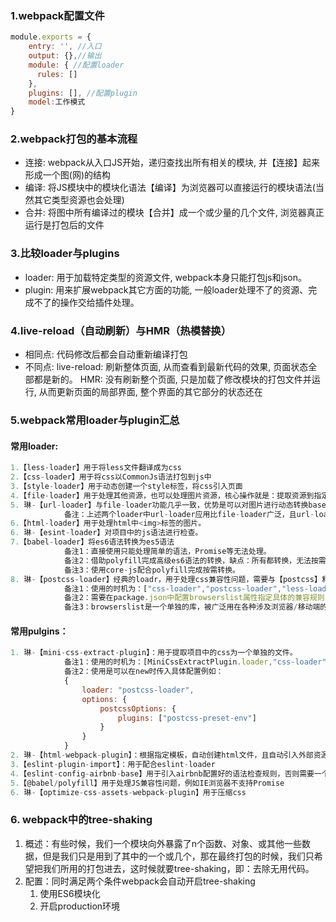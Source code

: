 ### 1.webpack配置文件
```js
module.exports = {	
    entry: '', //入口
    output: {},//输出
    module: { //配置loader
      rules: []
    },
    plugins: [], //配置plugin
    model:工作模式
}
```

### 2.webpack打包的基本流程
- 连接: webpack从入口JS开始，递归查找出所有相关的模块, 并【连接】起来形成一个图(网)的结构
- 编译: 将JS模块中的模块化语法【编译】为浏览器可以直接运行的模块语法(当然其它类型资源也会处理)
- 合并: 将图中所有编译过的模块【合并】成一个或少量的几个文件, 浏览器真正运行是打包后的文件

### 3.比较loader与plugins

- loader: 用于加载特定类型的资源文件, webpack本身只能打包js和json。
- plugin: 用来扩展webpack其它方面的功能, 一般loader处理不了的资源、完成不了的操作交给插件处理。

### 4.live-reload（自动刷新）与HMR（热模替换）
- 相同点: 
  		代码修改后都会自动重新编译打包
- 不同点: 
  		live-reload: 刷新整体页面, 从而查看到最新代码的效果, 页面状态全部都是新的。
  HMR: 没有刷新整个页面, 只是加载了修改模块的打包文件并运行,
  从而更新页面的局部界面, 整个界面的其它部分的状态还在

### 5.webpack常用loader与plugin汇总
#### 常用loader:

```js
1.【less-loader】用于将less文件翻译成为css
2.【css-loader】用于将css以CommonJs语法打包到js中
3.【style-loader】用于动态创建一个style标签，将css引入页面
4.【file-loader】用于处理其他资源，也可以处理图片资源，核心操作就是：提取资源到指定位置，且可修改文件名等操作。
5. 琳-【url-loader】与file-loader功能几乎一致，优势是可以对图片进行动态转换base64编码（控制limit属性值可以控制阈值）。
			备注：上述两个loader中url-loader应用比file-loader广泛，且url-loader是file-loader的上层封装。
6.【html-loader】用于处理html中<img>标签的图片。
6. 琳-【esint-loader】对项目中的js语法进行检查。		
7.【babel-loader】将es6语法转换为es5语法
			备注1：直接使用只能处理简单的语法，Promise等无法处理。
			备注2：借助polyfill完成高级es6语法的转换，缺点：所有都转换，无法按需转换，生成的js体积大。
			备注3：使用core-js配合polyfill完成按需转换。
8. 琳-【postcss-loader】经典的loadr，用于处理css兼容性问题，需要与【postcss】和【postcss-preset-env】配合使用
			备注1：使用的时机为：["css-loader","postcss-loader","less-loader"]。
			备注2：需要在package.json中配置browserslist属性指定具体的兼容规则
			备注3：browserslist是一个单独的库，被广泛用在各种涉及浏览器/移动端的兼容性支持工具中
```

#### 常用pulgins：


```js
1. 琳-【mini-css-extract-plugin】：用于提取项目中的css为一个单独的文件。
			备注1：使用的时机为：[MiniCssExtractPlugin.loader,"css-loader","postcss-loader",less-loader"]。
			备注2：使用是可以在new时传入具体配置例如：
			{
                loader: "postcss-loader",
                options: {
                    postcssOptions: {
                        plugins: ["postcss-preset-env"]
                    }
                }
            }
2. 琳-【html-webpack-plugin】：根据指定模板，自动创建html文件，且自动引入外部资源
3.【eslint-plugin-import】：用于配合eslint-loader
4.【eslint-config-airbnb-base】用于引入airbnb配置好的语法检查规则，否则需要一个一个配置，比较麻烦
5.【@babel/polyfill】用于处理JS兼容性问题，例如IE浏览器不支持Promise
6. 琳-【optimize-css-assets-webpack-plugin】用于压缩css	
```

### 6. webpack中的tree-shaking

1. 概述：有些时候，我们一个模块向外暴露了n个函数、对象、或其他一些数据，但是我们只是用到了其中的一个或几个，那在最终打包的时候，我们只希望把我们所用的打包进去，这时候就要tree-shaking，即：去除无用代码。
2. 配置：同时满足两个条件webpack会自动开启tree-shaking
   1. 使用ES6模块化  
    2. 开启production环境